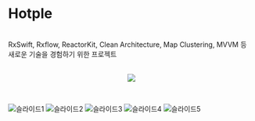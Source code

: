 # Hotple
<br>
RxSwift, Rxflow, ReactorKit, Clean Architecture, Map Clustering, MVVM 등 새로운 기술을 경험하기 위한 프로젝트
<br>
<br>

<p align="center">
  <img src="https://github.com/seonghooony/Hotple/assets/91402556/a11acebe-4aa2-40e3-a5e5-a2ecae524d8b">
  <br>
</p>

<br>

![슬라이드1](https://github.com/seonghooony/Hotple/assets/91402556/7751f8e0-6b0d-4045-a915-c8c3b6a8a8c9)
![슬라이드2](https://github.com/seonghooony/Hotple/assets/91402556/485897ae-c0cb-472a-872f-7aa1627d737b)
![슬라이드3](https://github.com/seonghooony/Hotple/assets/91402556/a1a25e4d-36a1-429f-8f3b-a643ed186d52)
![슬라이드4](https://github.com/seonghooony/Hotple/assets/91402556/48e77dee-4100-47c7-a916-0e81db83b58e)
![슬라이드5](https://github.com/seonghooony/Hotple/assets/91402556/6289baf2-4f38-4d50-920a-1cf4a245bff5)

